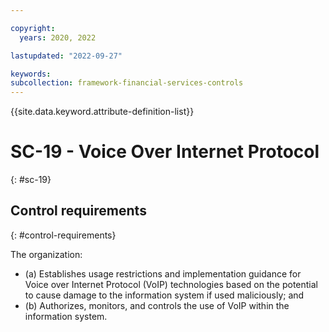 ```yaml
---

copyright:
  years: 2020, 2022

lastupdated: "2022-09-27"

keywords: 
subcollection: framework-financial-services-controls
---
```


{{site.data.keyword.attribute-definition-list}}

         
# SC-19 - Voice Over Internet Protocol
{: #sc-19}

## Control requirements
{: #control-requirements}

The organization:

- (a) Establishes usage restrictions and implementation guidance for Voice over Internet Protocol (VoIP) technologies based on the potential to cause damage to the information system if used maliciously; and
- (b) Authorizes, monitors, and controls the use of VoIP within the information system.



